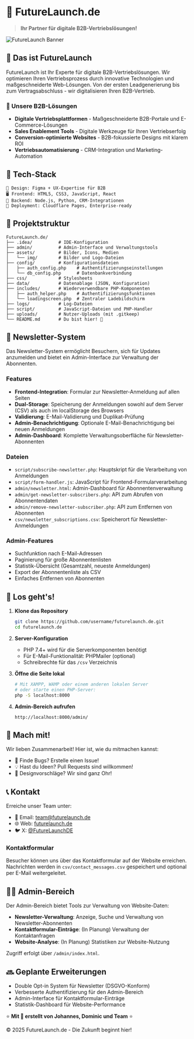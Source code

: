 # 🚀 FutureLaunch.de

> **Ihr Partner für digitale B2B-Vertriebslösungen!**

![FutureLaunch Banner](assets/banner.png)

## 💫 Das ist FutureLaunch

FutureLaunch ist Ihr Experte für digitale B2B-Vertriebslösungen. Wir optimieren Ihren Vertriebsprozess durch innovative Technologien und maßgeschneiderte Web-Lösungen. Von der ersten Leadgenerierung bis zum Vertragsabschluss - wir digitalisieren Ihren B2B-Vertrieb.

### 🌟 Unsere B2B-Lösungen

- **Digitale Vertriebsplattformen** - Maßgeschneiderte B2B-Portale und E-Commerce-Lösungen
- **Sales Enablement Tools** - Digitale Werkzeuge für Ihren Vertriebserfolg
- **Conversion-optimierte Websites** - B2B-fokussierte Designs mit klarem ROI
- **Vertriebsautomatisierung** - CRM-Integration und Marketing-Automation

## 🔧 Tech-Stack

```
🎨 Design: Figma + UX-Expertise für B2B
🖥️ Frontend: HTML5, CSS3, JavaScript, React
🔄 Backend: Node.js, Python, CRM-Integrationen
🚀 Deployment: Cloudflare Pages, Enterprise-ready
```

## 📂 Projektstruktur

```
FutureLaunch.de/
├── .idea/          # IDE-Konfiguration
├── admin/          # Admin-Interface und Verwaltungstools
├── assets/         # Bilder, Icons, Medien
│   └── img/        # Bilder und Logo-Dateien
├── config/         # Konfigurationsdateien
│   ├── auth_config.php    # Authentifizierungseinstellungen
│   └── db_config.php      # Datenbankverbindung
├── css/            # Stylesheets
├── data/           # Datenablage (JSON, Konfiguration)
├── includes/       # Wiederverwendbare PHP-Komponenten
│   ├── auth_helper.php    # Authentifizierungsfunktionen
│   └── loadingscreen.php  # Zentraler Ladebildschirm
├── logs/           # Log-Dateien
├── script/         # JavaScript-Dateien und PHP-Handler
├── uploads/        # Nutzer-Uploads (mit .gitkeep)
└── README.md       # Du bist hier! 👋
```

## 📧 Newsletter-System

Das Newsletter-System ermöglicht Besuchern, sich für Updates anzumelden und bietet ein Admin-Interface zur Verwaltung der Abonnenten.

### Features

- **Frontend-Integration**: Formular zur Newsletter-Anmeldung auf allen Seiten
- **Dual-Storage**: Speicherung der Anmeldungen sowohl auf dem Server (CSV) als auch im localStorage des Browsers
- **Validierung**: E-Mail-Validierung und Duplikat-Prüfung
- **Admin-Benachrichtigung**: Optionale E-Mail-Benachrichtigung bei neuen Anmeldungen
- **Admin-Dashboard**: Komplette Verwaltungsoberfläche für Newsletter-Abonnenten

### Dateien

- `script/subscribe-newsletter.php`: Hauptskript für die Verarbeitung von Anmeldungen
- `script/form-handler.js`: JavaScript für Frontend-Formularverarbeitung
- `admin/newsletter.html`: Admin-Dashboard für Abonnentenverwaltung
- `admin/get-newsletter-subscribers.php`: API zum Abrufen von Abonnentendaten
- `admin/remove-newsletter-subscriber.php`: API zum Entfernen von Abonnenten
- `csv/newsletter_subscriptions.csv`: Speicherort für Newsletter-Anmeldungen

### Admin-Features

- Suchfunktion nach E-Mail-Adressen
- Paginierung für große Abonnentenlisten
- Statistik-Übersicht (Gesamtzahl, neueste Anmeldungen)
- Export der Abonnentenliste als CSV
- Einfaches Entfernen von Abonnenten

## 🚀 Los geht's!

1. **Klone das Repository**
   ```bash
   git clone https://github.com/username/futurelaunch.de.git
   cd futurelaunch.de
   ```

2. **Server-Konfiguration**
   - PHP 7.4+ wird für die Serverkomponenten benötigt
   - Für E-Mail-Funktionalität: PHPMailer (optional)
   - Schreibrechte für das `/csv` Verzeichnis

3. **Öffne die Seite lokal**
   ```bash
   # Mit XAMPP, WAMP oder einem anderen lokalen Server
   # oder starte einen PHP-Server:
   php -S localhost:8000
   ```

4. **Admin-Bereich aufrufen**
   ```
   http://localhost:8000/admin/
   ```

## 🤝 Mach mit!

Wir lieben Zusammenarbeit! Hier ist, wie du mitmachen kannst:
- 🐛 Finde Bugs? Erstelle einen Issue!
- 💡 Hast du Ideen? Pull Requests sind willkommen!
- 🎨 Designvorschläge? Wir sind ganz Ohr!

## 📞 Kontakt

Erreiche unser Team unter:
- 📧 Email: team@futurelaunch.de
- 🌐 Web: [futurelaunch.de](https://futurelaunch.de)
- 🐦 X: [@FutureLaunchDE](https://twitter.com/FutureLaunchDE)

### Kontaktformular

Besucher können uns über das Kontaktformular auf der Website erreichen. Nachrichten werden in `csv/contact_messages.csv` gespeichert und optional per E-Mail weitergeleitet.

## 👨‍💻 Admin-Bereich

Der Admin-Bereich bietet Tools zur Verwaltung von Website-Daten:

- **Newsletter-Verwaltung**: Anzeige, Suche und Verwaltung von Newsletter-Abonnenten
- **Kontaktformular-Einträge**: (In Planung) Verwaltung der Kontaktanfragen
- **Website-Analyse**: (In Planung) Statistiken zur Website-Nutzung

Zugriff erfolgt über `/admin/index.html`.

## 🔜 Geplante Erweiterungen

- Double Opt-in System für Newsletter (DSGVO-Konform)
- Verbesserte Authentifizierung für den Admin-Bereich
- Admin-Interface für Kontaktformular-Einträge
- Statistik-Dashboard für Website-Performance

⭐ **Mit 💙 erstellt von Johannes, Dominic und Team** ⭐

© 2025 FutureLaunch.de - Die Zukunft beginnt hier!